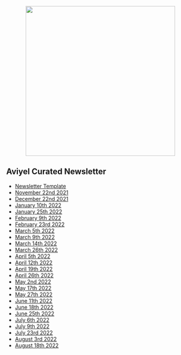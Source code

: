 <p align="center">
<img src="https://user-images.githubusercontent.com/37651620/147323341-93c93569-4403-426f-a1a2-0da8f0c9fa55.gif" width=400>
</p>

## Aviyel Curated Newsletter

- [Newsletter Template](https://aviyelverse.github.io/newsletter/newsletter-template)
- [November 22nd 2021](https://aviyelverse.github.io/newsletter/november-22nd-2021)
- [December 22nd 2021](https://aviyelverse.github.io/newsletter/december-22nd-2021)
- [January 10th 2022](https://aviyelverse.github.io/newsletter/january-6th-newsletter/)
- [January 25th 2022](https://aviyelverse.github.io/newsletter/january-25th-newsletter/)
- [February 9th 2022](https://aviyelverse.github.io/newsletter/february-9th-newsletter/)
- [February 23rd 2022](https://aviyelverse.github.io/newsletter/february-23rd-newsletter/)
- [March 5th 2022](https://aviyelverse.github.io/newsletter/march-5th-newsletter/)
- [March 9th 2022](https://aviyelverse.github.io/newsletter/march-9th-newsletter/)
- [March 14th 2022](https://aviyelverse.github.io/newsletter/march-14th-newsletter/)
- [March 26th 2022](https://aviyelverse.github.io/newsletter/march-26th-newsletter/)
- [April 5th 2022](https://aviyelverse.github.io/newsletter/april-5th-newsletter/)
- [April 12th 2022](https://aviyelverse.github.io/newsletter/april-12th-newsletter/)
- [April 19th 2022](https://aviyelverse.github.io/newsletter/april-19th-newsletter/)
- [April 26th 2022](https://aviyelverse.github.io/newsletter/april-26th-newsletter/)
- [May 2nd 2022](https://aviyelverse.github.io/newsletter/may-2nd-newsletter/)
- [May 17th 2022](https://aviyelverse.github.io/newsletter/may-17th-newsletter/)
- [May 27th 2022](https://aviyelverse.github.io/newsletter/may-27th-newsletter/)
- [June 11th 2022](https://aviyelverse.github.io/newsletter/june-11th-newsletter/)
- [June 18th 2022](https://aviyelverse.github.io/newsletter/june-18th-newsletter/)
- [June 25th 2022](https://aviyelverse.github.io/newsletter/june-25th-newsletter/)
- [July 6th 2022](https://aviyelverse.github.io/newsletter/july-6th-newsletter/)
- [July 9th 2022](https://aviyelverse.github.io/newsletter/july-9th-newsletter/)
- [July 23rd 2022](https://aviyelverse.github.io/newsletter/july-23rd-newsletter/)
- [August 3rd 2022](https://aviyelverse.github.io/newsletter/august-3rd-newsletter/)
- [August 18th 2022](https://aviyelverse.github.io/newsletter/august-18th-newsletter/)
